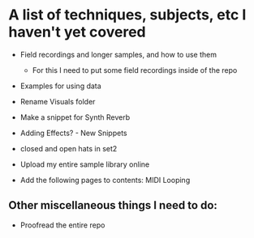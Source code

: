 # A list of techniques, subjects, etc I haven't yet covered

- Field recordings and longer samples, and how to use them
    - For this I need to put some field recordings inside of the repo
- Examples for using data
- Rename Visuals folder
- Make a snippet for Synth Reverb
- Adding Effects? - New Snippets
- closed and open hats in set2
- Upload my entire sample library online

- Add the following pages to contents:
MIDI
Looping

## Other miscellaneous things I need to do:

- Proofread the entire repo
